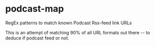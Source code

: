 # podcast-map
RegEx patterns to match known Podcast Rss-feed link URLs

This is an attempt of matching 90% of all URL formats out there -- to deduce if podcast feed or not.
